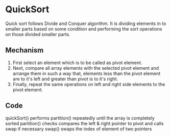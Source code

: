 # QuickSort

Quick sort follows Divide and Conquer algorithm.
It is dividing elements in to smaller parts based on some condition and performing the sort operations on those divided smaller parts.

## Mechanism

1. First select an element which is to be called as pivot element.
2. Next, compare all array elements with the selected pivot element and arrange them in such a way that, elements less than the pivot element are to it's left and greater than pivot is to it's right.
3. Finally, repeat the same operations on left and right side elements to the pivot element.

## Code

quickSort() performs partition() repeatedly until the array is completely sorted
partition() checks compares the left & right pointer to pivot and calls swap if necessary
swap() swaps the index of element of two pointers
